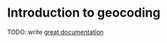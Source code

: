 # Introduction to geocoding

TODO: write [great documentation](http://jacobian.org/writing/what-to-write/)
